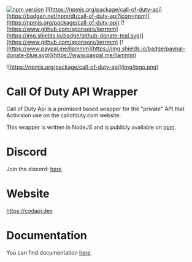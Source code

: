 [![npm version](https://badge.fury.io/js/call-of-duty-api.svg)](https://www.npmjs.com/package/call-of-duty-api)
[![https://npmjs.org/package/call-of-duty-api](https://badgen.net/npm/dt/call-of-duty-api?icon=npm)](https://npmjs.org/package/call-of-duty-api)
[![https://www.github.com/sponsors/lierrmm](https://img.shields.io/badge/github-donate-teal.svg)](https://www.github.com/sponsors/lierrmm)
[![https://www.paypal.me/liammm](https://img.shields.io/badge/paypal-donate-blue.svg)](https://www.paypal.me/liammm)

![https://npmjs.org/package/call-of-duty-api](img/logo.png)

# Call Of Duty API Wrapper

Call of Duty Api is a promised based wrapper for the "private" API that Activision use on the callofduty.com website.

This wrapper is written in NodeJS and is publicly available on [npm](https://npmjs.org/package/call-of-duty-api).

# Discord

Join the discord: [here](https://discord.gg/NuUpvzC)

# Website
https://codapi.dev

# Documentation
You can find documentation [here](https://docs.codapi.dev/).
